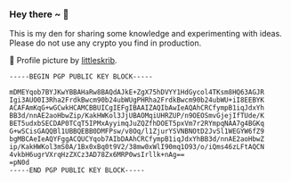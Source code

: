 ### Hey there ~ 👋

This is my den for sharing some knowledge and experimenting with ideas. Please do not use any crypto you find in production.

🎨 Profile picture by [littleskrib](https://twitter.com/littleskrib).

```
-----BEGIN PGP PUBLIC KEY BLOCK-----

mDMEYqob7BYJKwYBBAHaRw8BAQdAJkE+ZgX75hDVYY1HdGycol4TKsm8HQ63AGJR
Igi3AUO0I3Rha2FrdkBwcm90b24ubWUgPHRha2FrdkBwcm90b24ubWU+iI8EEBYK
ACAFAmKqG+wGCwkHCAMCBBUICgIEFgIBAAIZAQIbAwIeAQAhCRCfympB1iqJdxYh
BB3d/nnAE2aoHbwZip/KakHWKol3JjUBAOMqiUHRZUP/n9OEOSmvGjejIfTUde/K
BET5udxbSECDAP0TCqT5IPMxAyyimqJuZQZfhDOET5pxVm7r2RYmpqNAA7g4BGKq
G+wSCisGAQQBl1UBBQEBB0DMFPsw/v8Oq/l1ZjurYSVNBNOtD2JvSl1WEGYW6fZ9
bgMBCAeIeAQYFggACQUCYqob7AIbDAAhCRCfympB1iqJdxYhBB3d/nnAE2aoHbwZ
ip/KakHWKol3mS0A/1Bx0xBq0t9V2/38mw0xWlI90mq1O93/o/iQms46zLFtAQCN
4vkbH6ugrVXrqHzZXCz3AD78Zx6MRP0wsIrllk+nAg==
=pN0d
-----END PGP PUBLIC KEY BLOCK-----
```
<!--
**takakv/takakv** is a ✨ _special_ ✨ repository because its `README.md` (this file) appears on your GitHub profile.

Here are some ideas to get you started:

- 🔭 I’m currently working on ...
- 🌱 I’m currently learning ...
- 👯 I’m looking to collaborate on ...
- 🤔 I’m looking for help with ...
- 💬 Ask me about ...
- 📫 How to reach me: ...
- 😄 Pronouns: ...
- ⚡ Fun fact: ...
-->

